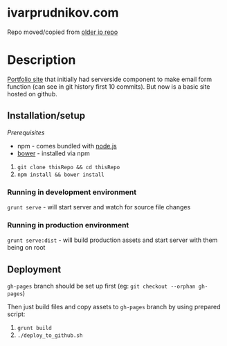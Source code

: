 ivarprudnikov.com
=================

Repo moved/copied from [older ip repo](https://github.com/ivarprudnikov/ip)

# Description

[Portfolio site](http://ivarprudnikov.com) that initially had serverside component to make email form function (can see in git history first 10 commits).
But now is a basic site hosted on github.

## Installation/setup

*Prerequisites*


- npm - comes bundled with [node.js](https://nodejs.org)
- [bower](http://bower.io/) - installed via npm


1. `git clone thisRepo && cd thisRepo`
2. `npm install && bower install`


### Running in development environment

`grunt serve` - will start server and watch for source file changes

### Running in production environment

`grunt serve:dist` - will build production assets and start server with them being on root 

## Deployment

`gh-pages` branch should be set up first (eg: `git checkout --orphan gh-pages`)

Then just build files and copy assets to `gh-pages` branch by using prepared script:

1. `grunt build`
2. `./deploy_to_github.sh`

